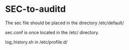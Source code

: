 # SEC-to-auditd
The sec file should be placed in the directory /etc/default/

sec.conf is once located in the /etc/ directory.

log_history.sh in /etc/profile.d/
